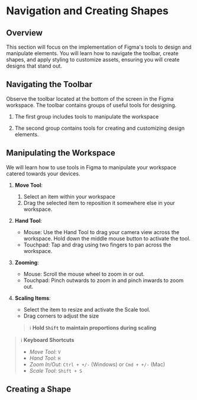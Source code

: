 # Navigation and Creating Shapes

## Overview
This section will focus on the implementation of Figma's tools to design and manipulate elements. You will learn how to navigate the toolbar, create shapes, and apply styling to customize assets, ensuring you will create designs that stand out.

## Navigating the Toolbar
Observe the toolbar located at the bottom of the screen in the Figma workspace. The toolbar contains groups of useful tools for designing.

1. The first group includes tools to manipulate the workspace

2. The second group contains tools for creating and customizing design elements.


## Manipulating the Workspace
We will learn how to use tools in Figma to manipulate your workspace catered towards your devices. 

1. **Move Tool**:
    1. Select an item within your workspace
    2. Drag the selected item to reposition it somewhere else in your workspace.

2. **Hand Tool**:
    - Mouse: Use the Hand Tool to drag your camera view across the workspace. Hold down the middle mouse button to activate the tool.
    - Touchpad: Tap and drag using two fingers to pan across the workspace.

3. **Zooming**:
    - Mouse: Scroll the mouse wheel to zoom in or out.
    - Touchpad: Pinch outwards to zoom in and pinch inwards to zoom out. 

4. **Scaling Items**:
    - Select the item to resize and activate the Scale tool. 
    - Drag corners to adjust the size

    > ℹ️ **Hold `Shift` to maintain proportions during scaling**


> ℹ️ **Keyboard Shortcuts**
> - *Move Tool*: `V`
> - *Hand Tool*: `H`
> - *Zoom In/Out*: `Ctrl + +/-` (Windows) or `Cmd + +/-` (Mac)
> - *Scale Tool*: `Shift + S`


## Creating a Shape
